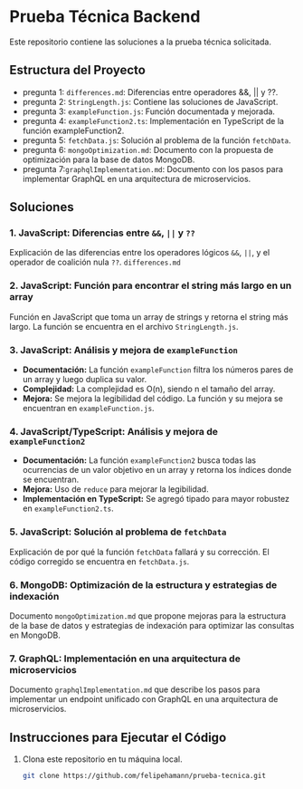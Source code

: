 # Prueba Técnica Backend

Este repositorio contiene las soluciones a la prueba técnica solicitada. 

## Estructura del Proyecto

- pregunta 1: `differences.md`: Diferencias entre operadores &&, || y ??.
- pregunta 2: `StringLength.js`: Contiene las soluciones de JavaScript.
-  pregunta 3: `exampleFunction.js`: Función documentada y mejorada.
- pregunta 4: `exampleFunction2.ts`: Implementación en TypeScript de la función exampleFunction2.
- pregunta 5: `fetchData.js`: Solución al problema de la función `fetchData`.
- pregunta 6: `mongoOptimization.md`: Documento con la propuesta de optimización para la base de datos MongoDB.
- pregunta 7:`graphqlImplementation.md`: Documento con los pasos para implementar GraphQL en una arquitectura de microservicios.

## Soluciones

### 1. JavaScript: Diferencias entre `&&`, `||` y `??`
Explicación de las diferencias entre los operadores lógicos `&&`, `||`, y el operador de coalición nula `??`. `differences.md`

### 2. JavaScript: Función para encontrar el string más largo en un array
Función en JavaScript que toma un array de strings y retorna el string más largo. La función se encuentra en el archivo `StringLength.js`.

### 3. JavaScript: Análisis y mejora de `exampleFunction`
- **Documentación:** La función `exampleFunction` filtra los números pares de un array y luego duplica su valor.
- **Complejidad:** La complejidad es O(n), siendo n el tamaño del array.
- **Mejora:** Se mejora la legibilidad del código. La función y su mejora se encuentran en `exampleFunction.js`.

### 4. JavaScript/TypeScript: Análisis y mejora de `exampleFunction2`
- **Documentación:** La función `exampleFunction2` busca todas las ocurrencias de un valor objetivo en un array y retorna los índices donde se encuentran.
- **Mejora:** Uso de `reduce` para mejorar la legibilidad.
- **Implementación en TypeScript:** Se agregó tipado para mayor robustez en `exampleFunction2.ts`.

### 5. JavaScript: Solución al problema de `fetchData`
Explicación de por qué la función `fetchData` fallará y su corrección. El código corregido se encuentra en `fetchData.js`.

### 6. MongoDB: Optimización de la estructura y estrategias de indexación
Documento `mongoOptimization.md` que propone mejoras para la estructura de la base de datos y estrategias de indexación para optimizar las consultas en MongoDB.

### 7. GraphQL: Implementación en una arquitectura de microservicios
Documento `graphqlImplementation.md` que describe los pasos para implementar un endpoint unificado con GraphQL en una arquitectura de microservicios.

## Instrucciones para Ejecutar el Código

1. Clona este repositorio en tu máquina local.
   ```bash
   git clone https://github.com/felipehamann/prueba-tecnica.git
